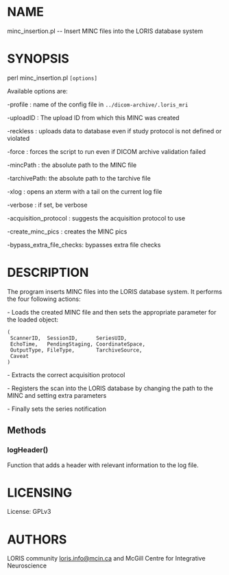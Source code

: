 # NAME

minc\_insertion.pl -- Insert MINC files into the LORIS database system

# SYNOPSIS

perl minc\_insertion.pl `[options]`

Available options are:

\-profile     : name of the config file in `../dicom-archive/.loris_mri`

\-uploadID    : The upload ID from which this MINC was created

\-reckless    : uploads data to database even if study protocol
               is not defined or violated

\-force       : forces the script to run even if DICOM archive validation failed

\-mincPath    : the absolute path to the MINC file

\-tarchivePath: the absolute path to the tarchive file

\-xlog        : opens an xterm with a tail on the current log file

\-verbose     : if set, be verbose

\-acquisition\_protocol    : suggests the acquisition protocol to use

\-create\_minc\_pics        : creates the MINC pics

\-bypass\_extra\_file\_checks: bypasses extra file checks

# DESCRIPTION

The program inserts MINC files into the LORIS database system. It performs the
four following actions:

\- Loads the created MINC file and then sets the appropriate parameter for
the loaded object:

    (
     ScannerID,  SessionID,      SeriesUID,
     EchoTime,   PendingStaging, CoordinateSpace,
     OutputType, FileType,       TarchiveSource,
     Caveat
    )

\- Extracts the correct acquisition protocol

\- Registers the scan into the LORIS database by changing the path to the MINC
and setting extra parameters

\- Finally sets the series notification

## Methods

### logHeader()

Function that adds a header with relevant information to the log file.

# LICENSING

License: GPLv3

# AUTHORS

LORIS community <loris.info@mcin.ca> and McGill Centre for Integrative Neuroscience
